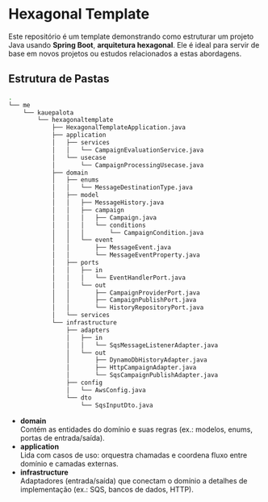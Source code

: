 # Hexagonal Template

Este repositório é um template demonstrando como estruturar um projeto Java usando **Spring Boot**, **arquitetura hexagonal**. Ele é ideal para servir de base em novos projetos ou estudos relacionados a estas abordagens.

## Estrutura de Pastas

```bash
.
└── me
    └── kauepalota
        └── hexagonaltemplate
            ├── HexagonalTemplateApplication.java
            ├── application
            │   ├── services
            │   │   └── CampaignEvaluationService.java
            │   └── usecase
            │       └── CampaignProcessingUsecase.java
            ├── domain
            │   ├── enums
            │   │   └── MessageDestinationType.java
            │   ├── model
            │   │   ├── MessageHistory.java
            │   │   ├── campaign
            │   │   │   ├── Campaign.java
            │   │   │   └── conditions
            │   │   │       └── CampaignCondition.java
            │   │   └── event
            │   │       ├── MessageEvent.java
            │   │       └── MessageEventProperty.java
            │   ├── ports
            │   │   ├── in
            │   │   │   └── EventHandlerPort.java
            │   │   └── out
            │   │       ├── CampaignProviderPort.java
            │   │       ├── CampaignPublishPort.java
            │   │       └── HistoryRepositoryPort.java
            │   └── services
            └── infrastructure
                ├── adapters
                │   ├── in
                │   │   └── SqsMessageListenerAdapter.java
                │   └── out
                │       ├── DynamoDbHistoryAdapter.java
                │       ├── HttpCampaignAdapter.java
                │       └── SqsCampaignPublishAdapter.java
                ├── config
                │   └── AwsConfig.java
                └── dto
                    └── SqsInputDto.java
```

- **domain**  
  Contém as entidades do domínio e suas regras (ex.: modelos, enums, portas de entrada/saída).  
- **application**  
  Lida com casos de uso: orquestra chamadas e coordena fluxo entre domínio e camadas externas.  
- **infrastructure**  
  Adaptadores (entrada/saída) que conectam o domínio a detalhes de implementação (ex.: SQS, bancos de dados, HTTP).